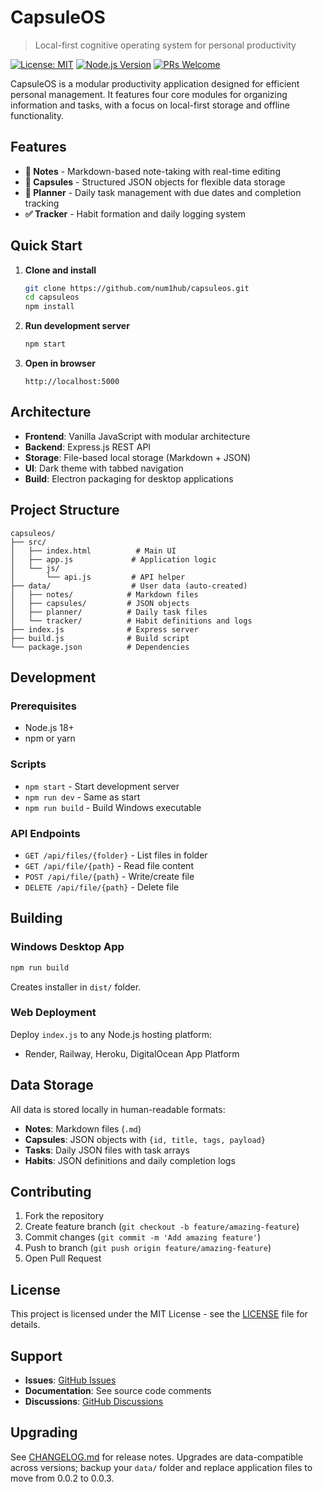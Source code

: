 # CapsuleOS

> Local-first cognitive operating system for personal productivity

[![License: MIT](https://img.shields.io/badge/License-MIT-yellow.svg)](https://opensource.org/licenses/MIT)
[![Node.js Version](https://img.shields.io/badge/node-%3E%3D18.0.0-brightgreen.svg)](https://nodejs.org/)
[![PRs Welcome](https://img.shields.io/badge/PRs-welcome-brightgreen.svg)](http://makeapullrequest.com)

CapsuleOS is a modular productivity application designed for efficient personal management. It features four core modules for organizing information and tasks, with a focus on local-first storage and offline functionality.

## Features

- **📝 Notes** - Markdown-based note-taking with real-time editing
- **🧩 Capsules** - Structured JSON objects for flexible data storage
- **📅 Planner** - Daily task management with due dates and completion tracking
- **✅ Tracker** - Habit formation and daily logging system

## Quick Start

1. **Clone and install**
   ```bash
   git clone https://github.com/num1hub/capsuleos.git
   cd capsuleos
   npm install
   ```

2. **Run development server**
   ```bash
   npm start
   ```

3. **Open in browser**
   ```
   http://localhost:5000
   ```

## Architecture

- **Frontend**: Vanilla JavaScript with modular architecture
- **Backend**: Express.js REST API
- **Storage**: File-based local storage (Markdown + JSON)
- **UI**: Dark theme with tabbed navigation
- **Build**: Electron packaging for desktop applications

## Project Structure

```
capsuleos/
├── src/
│   ├── index.html          # Main UI
│   ├── app.js             # Application logic
│   └── js/
│       └── api.js         # API helper
├── data/                  # User data (auto-created)
│   ├── notes/            # Markdown files
│   ├── capsules/         # JSON objects
│   ├── planner/          # Daily task files
│   └── tracker/          # Habit definitions and logs
├── index.js              # Express server
├── build.js              # Build script
└── package.json          # Dependencies
```

## Development

### Prerequisites
- Node.js 18+
- npm or yarn

### Scripts
- `npm start` - Start development server
- `npm run dev` - Same as start
- `npm run build` - Build Windows executable

### API Endpoints
- `GET /api/files/{folder}` - List files in folder
- `GET /api/file/{path}` - Read file content
- `POST /api/file/{path}` - Write/create file
- `DELETE /api/file/{path}` - Delete file

## Building

### Windows Desktop App
```bash
npm run build
```
Creates installer in `dist/` folder.

### Web Deployment
Deploy `index.js` to any Node.js hosting platform:
- Render, Railway, Heroku, DigitalOcean App Platform

## Data Storage

All data is stored locally in human-readable formats:
- **Notes**: Markdown files (`.md`)
- **Capsules**: JSON objects with `{id, title, tags, payload}`
- **Tasks**: Daily JSON files with task arrays
- **Habits**: JSON definitions and daily completion logs

## Contributing

1. Fork the repository
2. Create feature branch (`git checkout -b feature/amazing-feature`)
3. Commit changes (`git commit -m 'Add amazing feature'`)
4. Push to branch (`git push origin feature/amazing-feature`)
5. Open Pull Request

## License

This project is licensed under the MIT License - see the [LICENSE](LICENSE) file for details.

## Support

- **Issues**: [GitHub Issues](https://github.com/num1hub/capsuleos/issues)
- **Documentation**: See source code comments
- **Discussions**: [GitHub Discussions](https://github.com/num1hub/capsuleos/discussions)

## Upgrading

See [CHANGELOG.md](CHANGELOG.md) for release notes. Upgrades are data-compatible across versions; backup your `data/` folder and replace application files to move from 0.0.2 to 0.0.3.
